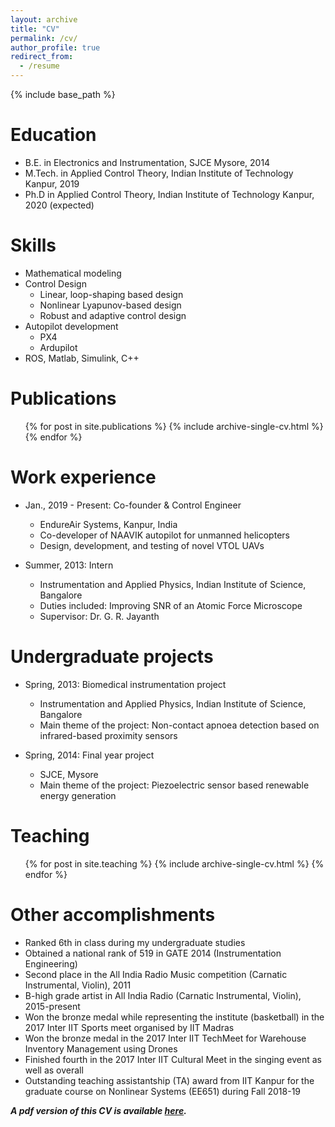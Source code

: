```yaml
---
layout: archive
title: "CV"
permalink: /cv/
author_profile: true
redirect_from:
  - /resume
---
```


{% include base_path %}

Education
======
* B.E. in Electronics and Instrumentation, SJCE Mysore, 2014
* M.Tech. in Applied Control Theory, Indian Institute of Technology Kanpur, 2019
* Ph.D in Applied Control Theory, Indian Institute of Technology Kanpur, 2020 (expected)
  
Skills
======
* Mathematical modeling
* Control Design
  * Linear, loop-shaping based design
  * Nonlinear Lyapunov-based design
  * Robust and adaptive control design
* Autopilot development
  * PX4
  * Ardupilot
* ROS, Matlab, Simulink, C++

Publications
======
  <ul>{% for post in site.publications %}
    {% include archive-single-cv.html %}
  {% endfor %}</ul>

Work experience
======
* Jan., 2019 - Present: Co-founder & Control Engineer
  * EndureAir Systems, Kanpur, India
  * Co-developer of NAAVIK autopilot for unmanned helicopters
  * Design, development, and testing of novel VTOL UAVs

* Summer, 2013: Intern
  * Instrumentation and Applied Physics, Indian Institute of Science, Bangalore
  * Duties included: Improving SNR of an Atomic Force Microscope
  * Supervisor: Dr. G. R. Jayanth

Undergraduate projects
======
* Spring, 2013: Biomedical instrumentation project
  * Instrumentation and Applied Physics, Indian Institute of Science, Bangalore
  * Main theme of the project: Non-contact apnoea detection based on infrared-based proximity sensors

* Spring, 2014: Final year project
  * SJCE, Mysore
  * Main theme of the project: Piezoelectric sensor based renewable energy generation

<!--Talks
======
  <ul>{% for post in site.talks %}
    {% include archive-single-talk-cv.html %}
  {% endfor %}</ul>
-->

Teaching
======
  <ul>{% for post in site.teaching %}
    {% include archive-single-cv.html %}
  {% endfor %}</ul>

Other accomplishments
======
* Ranked 6th in class during my undergraduate studies
* Obtained a national rank of 519 in GATE 2014 (Instrumentation Engineering)
* Second place in the All India Radio Music competition (Carnatic Instrumental, Violin), 2011
* B-high grade artist in All India Radio (Carnatic Instrumental, Violin), 2015-present
* Won the bronze medal while representing the institute (basketball) in the 2017 Inter IIT Sports meet organised by IIT Madras
* Won the bronze medal in the 2017 Inter IIT TechMeet for Warehouse Inventory Management using Drones
* Finished fourth in the 2017 Inter IIT Cultural Meet in the singing event as well as overall
* Outstanding teaching assistantship (TA) award from IIT Kanpur for the graduate course on Nonlinear Systems (EE651) during Fall 2018-19

**_A pdf version of this CV is available [here](http://mahathi1992.github.io/files/Awesome_CV.pdf)._**


